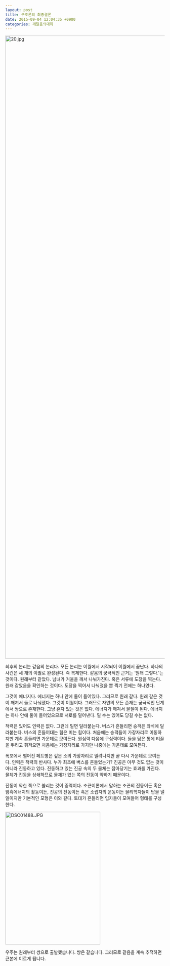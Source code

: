 ```yaml
---
layout: post
title: 구조론의 최종결론
date: 2015-09-04 12:04:35 +0900
categories: 깨달음의대화
---
```


<img src="assets/attach/images/198/771/618/20.jpg" alt="20.jpg" width="544" height="1969" />   


  

      
최후의 논리는 같음의 논리다. 모든 논리는 이퀄에서 시작되어 이퀄에서 끝난다. 하나의 사건은 세 개의 이퀄로 완성된다. 즉 복제한다. 같음의 궁극적인 근거는 ‘원래 그렇다.’는 것이다. 원래부터 같았다. 남녀가 거울을 깨서 나눠가진다. 혹은 서류에 도장을 찍는다. 원래 같았음을 확인하는 것이다. 도장을 찍어서 나눠졌을 뿐 찍기 전에는 하나였다. 

  


그것이 에너지다. 에너지는 하나 안에 둘이 들어있다. 그러므로 원래 같다. 원래 같은 것이 깨져서 둘로 나눠졌다. 그것이 이퀄이다. 그러므로 자연의 모든 존재는 궁극적인 단계에서 쌍으로 존재한다. 그냥 혼자 있는 것은 없다. 에너지가 깨져서 물질이 된다. 에너지는 하나 안에 둘이 들어있으므로 서로를 밀어낸다. 밀 수는 있어도 당길 수는 없다. 

  


척력은 있어도 인력은 없다. 그런데 밀면 달라붙는다. 버스가 흔들리면 승객은 좌석에 달라붙는다. 버스의 흔들어대는 힘은 미는 힘이다. 처음에는 승객들이 가장자리로 이동하지만 계속 흔들리면 가운데로 모여든다. 원심력 다음에 구심력이다. 둘을 담은 통에 티끌을 뿌리고 휘저으면 처음에는 가장자리로 가지만 나중에는 가운데로 모여든다. 

  


폭포에서 떨어진 페트병은 깊은 소의 가장자리로 밀려나지만 곧 다시 가운데로 모여든다. 인력은 척력의 반사다. 누가 최초에 버스를 흔들었는가? 진공은 아무 것도 없는 것이 아니라 진동하고 있다. 진동하고 있는 진공 속의 두 물체는 잡아당기는 효과를 가진다. 물체가 진동을 상쇄하므로 물체가 있는 쪽의 진동이 약하기 때문이다. 

  


진동이 약한 쪽으로 쏠리는 것이 중력이다. 초끈이론에서 말하는 초끈의 진동이든 혹은 암흑에너지의 활동이든, 진공의 진동이든 혹은 소립자의 운동이든 물리학자들이 답을 낼 일이지만 기본적인 모형은 이와 같다. 토대가 흔들리면 입자들이 모여들어 형태를 구성한다.

  



<img src="assets/attach/images/198/771/618/DSC01488.JPG" alt="DSC01488.JPG" width="300" height="419" />   


  


우주는 원래부터 쌍으로 출발했습니다. 쌍은 같습니다. 그러므로 같음을 계속 추적하면 근본에 이르게 됩니다.
